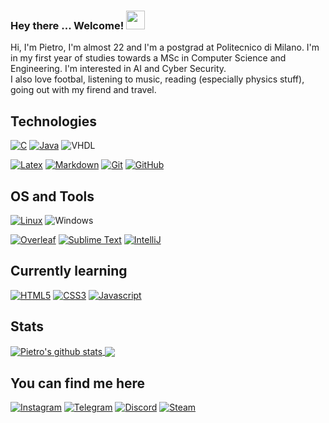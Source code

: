 ### Hey there ... Welcome! <img src="https://raw.githubusercontent.com/MartinHeinz/MartinHeinz/master/wave.gif" width="30px">

<font family="Montserrat">
Hi, I'm Pietro, I'm almost 22 and I'm a postgrad at Politecnico di Milano. I'm in my first year of studies towards a MSc in Computer Science and Engineering. I'm interested in AI and Cyber Security.<br>
I also love footbal, listening to music, reading (especially physics stuff), going out with my firend and travel. 
</font>

## Technologies

[![C](https://img.shields.io/badge/c%20-%2300599C.svg?&style=for-the-badge&logo=c&logoColor=white)](<https://en.wikipedia.org/wiki/C_(programming_language)>)
[![Java](https://img.shields.io/badge/Java%20-%23F05033?style=for-the-badge&logo=java&logoColor=white)](https://www.java.com/it/)
![VHDL](https://img.shields.io/badge/-Vhdl-grey?logo=xilinx&style=for-the-badge&logoColor=red) 

[![Latex](https://img.shields.io/badge/latex%20-%23008080.svg?&style=for-the-badge&logo=latex&logoColor=white)](https://www.latex-project.org/)
[![Markdown](https://img.shields.io/badge/Markdown-181717?style=for-the-badge&logo=Markdown)](https://en.wikipedia.org/wiki/Markdown)
[![Git](https://img.shields.io/badge/git-181717.svg?&style=for-the-badge&logo=git&logoColor=%20-%23F05033)](https://git-scm.com/)
[![GitHub](https://img.shields.io/badge/-Github-181717?logo=Github&style=for-the-badge&logoColor=white)](https://github.com)



## OS and Tools

[![Linux](https://img.shields.io/badge/Linux-orange?style=for-the-badge&logo=linux&logoColor=white)](https://en.wikipedia.org/wiki/Linux)
![Windows](https://img.shields.io/badge/-Windows%20-%2300599C?logo=Windows&style=for-the-badge&logoColor=white)

[![Overleaf](https://img.shields.io/badge/-Overleaf-47A141?logo=Overleaf&style=for-the-badge&logoColor=white)](https://www.overleaf.com/)
[![Sublime Text](https://img.shields.io/badge/-Sublime_text-181717?logo=sublime-text&style=for-the-badge&logoColor=orange)](https://www.sublimetext.com/)
[![IntelliJ](https://img.shields.io/badge/-IntelliJ%20IDEA%20-%2300599C?style=for-the-badge&logo=IntelliJ-IDEA&logoColor=%23F05033)](https://www.jetbrains.com/idea/)


<!-- ## Currently learning -->
## Currently learning
[![HTML5](https://img.shields.io/badge/html5%20-%23E34F26.svg?&style=for-the-badge&logo=html5&logoColor=white)](https://en.wikipedia.org/wiki/HTML5)
[![CSS3](https://img.shields.io/badge/css3%20-%231572B6.svg?&style=for-the-badge&logo=css3&logoColor=white)](https://en.wikipedia.org/wiki/CSS)
[![Javascript](https://img.shields.io/badge/javascript%20-%23323330.svg?&style=for-the-badge&logo=javascript&logoColor=%23F7DF1)](https://en.wikipedia.org/wiki/JavaScript)

## Stats

<a href="https://github.com/anuraghazra/github-readme-stats">
  <img align="center" src="https://github-readme-stats.vercel.app/api?username=PietroBernardelle&show_icons=true&include_all_commits=true" alt="Pietro's github stats" />
</a>
<a href="https://github.com/anuraghazra/github-readme-stats">
  <img align="center" src="https://github-readme-stats.vercel.app/api/top-langs/?username=PietroBernardelle&layout=compact" />
</a>


## You can find me here

[![Instagram](https://img.shields.io/badge/Instagram%20-%23F05033?style=for-the-badge&logo=Instagram&logoColor=white)](https://www.instagram.com/pietro_bernardelle/)
[![Telegram](https://img.shields.io/badge/Telegram%20-%231DA1F2?style=for-the-badge&logo=telegram&logoColor=lightblue)](https://t.me/pietro_bernardelle)
[![Discord](https://img.shields.io/badge/Discord%20-%237289DA.svg?&style=for-the-badge&logo=discord&logoColor=white)](https://discordapp.com/users/PietroBernardelle#0051/)
[![Steam](https://img.shields.io/badge/steam-181717.svg?&style=for-the-badge&logo=steam&logoColor=white)](https://steamcommunity.com/id/pietro.bernardelle/)
